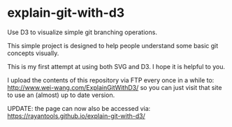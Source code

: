 ﻿explain-git-with-d3
===================

Use D3 to visualize simple git branching operations.

This simple project is designed to help people understand some basic git concepts visually.

This is my first attempt at using both SVG and D3. I hope it is helpful to you.

I upload the contents of this repository via FTP every once in a while to: http://www.wei-wang.com/ExplainGitWithD3/
so you can just visit that site to use an (almost) up to date version.

UPDATE: the page can now also be accessed via: https://rayantools.github.io/explain-git-with-d3/
